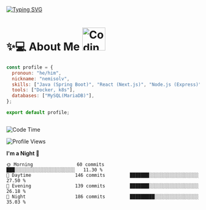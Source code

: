 

[![Typing SVG](https://readme-typing-svg.demolab.com?font=Fira+Code&weight=500&pause=1000&center=true&vCenter=true&repeat=false&multiline=true&width=800&height=100&lines=Hi%2C+I'm+nemisolv%2C+a+Java+backend+dev+from+Vietnam.;My+brain+throws+'WordNotFoundException'+when+I+speak+English.+%F0%9F%A4%AF%F0%9F%93%9A)](https://git.io/typing-svg)

<p align="center">

# ✨💻 About Me  <img src="https://media.giphy.com/media/WUlplcMpOCEmTGBtBW/giphy.gif" width="60" alt="Coding gif">

</p>



``` javascript
const profile = {
  pronoun: "he/him",
  nickname: "nemisolv",
  skills: ["Java (Spring Boot)", "React (Next.js)", "Node.js (Express)"],
  tools: ["Docker, k8s"],
  databases: ["MySQL(MariaDB)"],
};

export default profile;



```




<!--START_SECTION:waka-->
![Code Time](http://img.shields.io/badge/Code%20Time-18%20hrs%2029%20mins-blue)

![Profile Views](http://img.shields.io/badge/Profile%20Views-0-blue)

**I'm a Night 🦉** 

```text
🌞 Morning                60 commits          ███░░░░░░░░░░░░░░░░░░░░░░   11.30 % 
🌆 Daytime                146 commits         ███████░░░░░░░░░░░░░░░░░░   27.50 % 
🌃 Evening                139 commits         ███████░░░░░░░░░░░░░░░░░░   26.18 % 
🌙 Night                  186 commits         █████████░░░░░░░░░░░░░░░░   35.03 % 
```



<!--END_SECTION:waka-->





